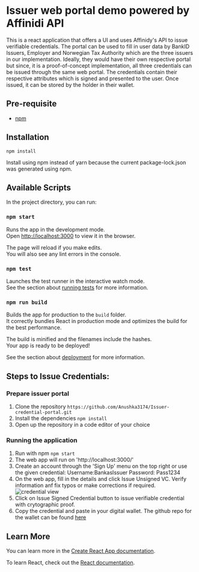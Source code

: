 # Issuer web portal demo powered by Affinidi API

This is a react application that offers a UI and uses Affinidy's API to issue verifiable credentials. The portal can be used to fill in user data by BankID Issuers, Employer and Norwegian Tax Authority which are the three issuers in our implementation. Ideally, they would have their own respective portal but since, it is a proof-of-concept implementation, all three credentials can be issued through the same web portal. The credentials contain their respective attributes which is signed and presented to the user. Once issued, it can be stored by the holder in their wallet.



## Pre-requisite
- [npm](https://www.npmjs.com/get-npm)

## Installation

`npm install`

Install using npm instead of yarn because the current package-lock.json was
generated using npm.


## Available Scripts

In the project directory, you can run:

### `npm start`

Runs the app in the development mode.\
Open [http://localhost:3000](http://localhost:3000) to view it in the browser.

The page will reload if you make edits.\
You will also see any lint errors in the console.

### `npm test`

Launches the test runner in the interactive watch mode.\
See the section about [running tests](https://facebook.github.io/create-react-app/docs/running-tests) for more information.

### `npm run build`

Builds the app for production to the `build` folder.\
It correctly bundles React in production mode and optimizes the build for the best performance.

The build is minified and the filenames include the hashes.\
Your app is ready to be deployed!

See the section about [deployment](https://facebook.github.io/create-react-app/docs/deployment) for more information.

## Steps to Issue Credentials:

### Prepare issuer portal
1. Clone the repository
`https://github.com/Anushka3174/Issuer-credential-portal.git`
3. Install the dependencies
`npm install`
4. Open up the repository in a code editor of your choice

### Running the application

1. Run with npm
`npm start`
2. The web app will run on 'http://localhost:3000/'
3. Create an account through the 'Sign Up' menu on the top right or use the given credential: Username:BankasIssuer Password: Pass1234
4. On the web app, fill in the details and click Issue Unsigned VC. Verify information anf fix typos or make corrections if required.
![credential view](assets/IssuerMain.PNG)
5. Click on Issue Signed Credential button to issue verifiable credential with crytographic proof.
6. Copy the credential and paste in your digital wallet. The github repo for the wallet can be found [here](https://github.com/Anushka3174/Holder-Portal.git) 

## Learn More

You can learn more in the [Create React App documentation](https://facebook.github.io/create-react-app/docs/getting-started).

To learn React, check out the [React documentation](https://reactjs.org/).
